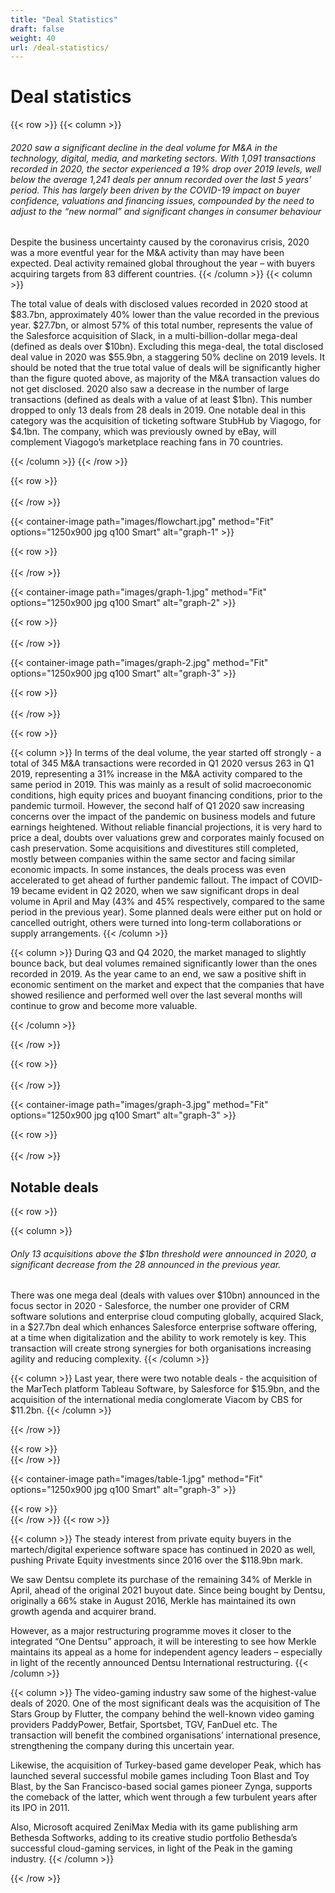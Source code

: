 ```yaml
---
title: "Deal Statistics"
draft: false
weight: 40
url: /deal-statistics/
---
```


# Deal statistics

{{< row >}}
{{< column >}}

###### 2020 saw a significant decline in the deal volume for M&A in the technology, digital, media, and marketing sectors. With 1,091 transactions recorded in 2020, the sector experienced a 19% drop over 2019 levels, well below the average 1,241 deals per annum recorded over the last 5 years’ period. This has largely been driven by the COVID-19 impact on buyer confidence, valuations and financing issues, compounded by the need to adjust to the “new normal” and significant changes in consumer behaviour

Despite the business uncertainty caused by the coronavirus crisis, 2020 was a more eventful year for the M&A activity than may have been expected. Deal activity remained global throughout the year – with buyers acquiring targets from 83 different countries.
{{< /column >}}
{{< column >}}

The total value of deals with disclosed values recorded in 2020 stood at $83.7bn, approximately 40% lower than the value recorded in the previous year. $27.7bn, or almost 57% of this total number, represents the value of the Salesforce acquisition of Slack, in a multi-billion-dollar mega-deal (defined as deals over $10bn).
Excluding this mega-deal, the total disclosed deal value in 2020 was $55.9bn, a staggering 50% decline on 2019 levels. It should be noted that the true total value of deals will be significantly higher than the figure quoted above, as majority of the M&A transaction values do not get disclosed.
2020 also saw a decrease in the number of large transactions (defined as deals with a value of at least $1bn). This number dropped to only 13 deals from 28 deals in 2019. One notable deal in this category was the acquisition of ticketing software StubHub by Viagogo, for $4.1bn. The company, which was previously owned by eBay, will complement Viagogo’s marketplace reaching fans in 70 countries.

{{< /column >}}
{{< /row >}}

{{< row >}}
</br></br>
{{< /row >}}

{{< container-image path="images/flowchart.jpg" method="Fit" options="1250x900 jpg q100 Smart"  alt="graph-1" >}}

{{< row >}}
</br></br>
{{< /row >}}

{{< container-image path="images/graph-1.jpg" method="Fit" options="1250x900 jpg q100 Smart"  alt="graph-2" >}}

{{< row >}}
</br></br>
{{< /row >}}

{{< container-image path="images/graph-2.jpg" method="Fit" options="1250x900 jpg q100 Smart"  alt="graph-3" >}}

{{< row >}}
</br></br>
{{< /row >}}

{{< row >}}

{{< column >}}
In terms of the deal volume, the year started off strongly - a total of 345 M&A transactions were recorded in Q1 2020 versus 263 in Q1 2019, representing a 31% increase in the M&A activity compared to the same period in 2019. This was mainly as a result of solid macroeconomic conditions, high equity prices and buoyant financing conditions, prior to the pandemic turmoil. However, the second half of Q1 2020 saw increasing concerns over the impact of the pandemic on business models and future earnings heightened. Without reliable financial projections, it is very hard to price a deal, doubts over valuations grew and corporates mainly focused on cash preservation. Some acquisitions and divestitures still completed, mostly between companies within the same sector and facing similar economic impacts. In some instances, the deals process was even accelerated to get ahead of further pandemic fallout.
The impact of COVID-19 became evident in Q2 2020, when we saw significant drops in deal volume in April and May (43% and 45% respectively, compared to the same period in the previous year). Some planned deals were either put on hold or cancelled outright, others were turned into long-term collaborations or supply arrangements.
{{< /column >}}

{{< column >}}
During Q3 and Q4 2020, the market managed to slightly bounce back, but deal volumes remained significantly lower than the ones recorded in 2019. As the year came to an end, we saw a positive shift in economic sentiment on the market and expect that the companies that have showed resilience and performed well over the last several months will continue to grow and become more valuable.

{{< /column >}}

{{< /row >}}

{{< row >}}
</br></br>
{{< /row >}}

{{< container-image path="images/graph-3.jpg" method="Fit" options="1250x900 jpg q100 Smart"  alt="graph-3" >}}

{{< row >}}
</br></br>
{{< /row >}}

## Notable deals

{{< row >}}

{{< column >}}
###### Only 13 acquisitions above the $1bn threshold were announced in 2020, a significant decrease from the 28 announced in the previous year.

There was one mega deal (deals with values over $10bn) announced in the focus sector in 2020 - Salesforce, the number one provider of CRM software solutions and enterprise cloud computing globally, acquired Slack, in a $27.7bn deal which enhances Salesforce enterprise software offering, at a time when digitalization and the ability to work remotely is key. This transaction will create strong synergies for both organisations increasing agility and reducing complexity.
{{< /column >}}

{{< column >}}
Last year, there were two notable deals - the acquisition of the MarTech platform Tableau Software, by Salesforce for $15.9bn, and the acquisition of the international media conglomerate Viacom by CBS for $11.2bn.
{{< /column >}}

{{< /row >}}

{{< row >}}
</br>
{{< /row >}}

{{< container-image path="images/table-1.jpg" method="Fit" options="1250x900 jpg q100 Smart"  alt="graph-3" >}}

{{< row >}}
</br>
{{< /row >}}
{{< row >}}

{{< column >}}
The steady interest from private equity buyers in the martech/digital experience software space has continued in 2020 as well, pushing Private Equity investments since 2016 over the $118.9bn mark. 

We saw Dentsu complete its purchase of the remaining 34% of Merkle in April, ahead of the original 2021 buyout date. Since being bought by Dentsu, originally a 66% stake in August 2016, Merkle has maintained its own growth agenda and acquirer brand. 

However, as a major restructuring programme moves it closer to the integrated “One Dentsu” approach, it will be interesting to see how Merkle maintains its appeal as a home for independent agency leaders – especially in light of the recently announced Dentsu International restructuring.
{{< /column >}}

{{< column >}}
The video-gaming industry saw some of the highest-value deals of 2020. One of the most significant deals was the acquisition of The Stars Group by Flutter, the company behind the well-known video gaming providers PaddyPower, Betfair, Sportsbet, TGV, FanDuel etc. The transaction will benefit the combined organisations’ international presence, strengthening the company during this uncertain year.

Likewise, the acquisition of Turkey-based game developer Peak, which has launched several successful mobile games including Toon Blast and Toy Blast, by the San Francisco-based social games pioneer Zynga,  supports the comeback of the latter, which went through a few turbulent years after its IPO in 2011.

Also, Microsoft acquired ZeniMax Media with its game publishing arm Bethesda Softworks, adding to its creative studio portfolio Bethesda’s successful cloud-gaming services, in light of the Peak in the gaming industry.
{{< /column >}}

{{< /row >}}